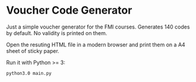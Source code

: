 # Voucher Code Generator

Just a simple voucher generator for the FMI courses. Generates 140 codes by
default. No validity is printed on them.

Open the resuting HTML file in a modern browser and print them on a A4 sheet of
sticky paper.

Run it with Python >= 3:

    python3.0 main.py
